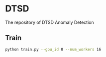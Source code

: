 # DTSD

The repository of DTSD Anomaly Detection

## Train
```bash
python train.py --gpu_id 0 --num_workers 16
```
